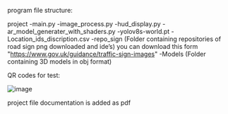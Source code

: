 program file structure:

project
  -main.py
  -image_process.py
  -hud_display.py
  -ar_model_generater_with_shaders.py
  -yolov8s-world.pt
  -Location_ids_discription.csv
  -repo_sign (Folder containing repositories of road sign png downloaded and ide’s) you can download this form "https://www.gov.uk/guidance/traffic-sign-images"
  -Models (Folder containing 3D models in obj format)

QR codes for test:

![image](https://github.com/user-attachments/assets/0dafc384-9afc-498c-b7cf-0c61e448634f)

project file documentation is added as pdf 
